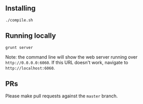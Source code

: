 ## Installing

```
./compile.sh
```

## Running locally

```
grunt server
```
Note: the command line will show the web server running over `http://0.0.0.0:6060`. If this URL doesn't work, navigate to `http://localhost:6060`.

## PRs

Please make pull requests against the `master` branch.

